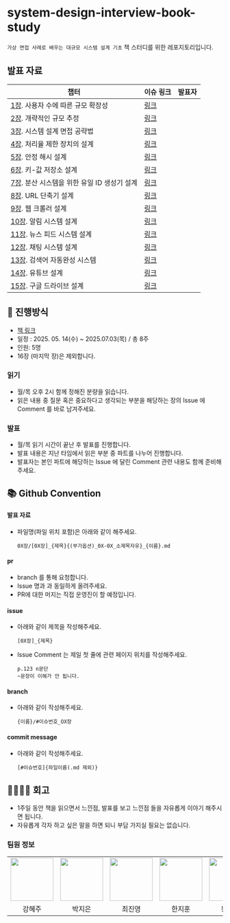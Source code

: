 # system-design-interview-book-study
`가상 면접 사례로 배우는 대규모 시스템 설계 기초` 책 스터디를 위한 레포지토리입니다.

## 발표 자료
| 챕터                                                                                 | 이슈 링크  | 발표자 |
|------------------------------------------------------------------------------------|:-------|:----|
| [1장](https://github.com/HI-dle/system-design-interview-book-study/tree/main/01장). 사용자 수에 따른 규모 확장성        | [링크](https://github.com/HI-dle/system-design-interview-book-study/issues/3) |     |
| [2장](https://github.com/HI-dle/system-design-interview-book-study/tree/main/02장). 개략적인 규모 추정              | [링크](https://github.com/HI-dle/system-design-interview-book-study/issues/1) |     |
| [3장](https://github.com/HI-dle/system-design-interview-book-study/tree/main/03장). 시스템 설계 면접 공략법           | [링크](https://github.com/HI-dle/system-design-interview-book-study/issues/1) |     |
| [4장](https://github.com/HI-dle/system-design-interview-book-study/tree/main/04장). 처리율 제한 장치의 설계           | [링크](https://github.com/HI-dle/system-design-interview-book-study/issues/1) |     |
| [5장](https://github.com/HI-dle/system-design-interview-book-study/tree/main/05장). 안정 해시 설계                | [링크](https://github.com/HI-dle/system-design-interview-book-study/issues/1) |     |
| [6장](https://github.com/HI-dle/system-design-interview-book-study/tree/main/06장). 키-값 저장소 설계              | [링크](https://github.com/HI-dle/system-design-interview-book-study/issues/1) |     |
| [7장](https://github.com/HI-dle/system-design-interview-book-study/tree/main/07장). 분산 시스템을 위한 유일 ID 생성기 설계 | [링크](https://github.com/HI-dle/system-design-interview-book-study/issues/1) |     |
| [8장](https://github.com/HI-dle/system-design-interview-book-study/tree/main/08장). URL 단축기 설계              | [링크](https://github.com/HI-dle/system-design-interview-book-study/issues/1) |     |
| [9장](https://github.com/HI-dle/system-design-interview-book-study/tree/main/09장). 웹 크롤러 설계                | [링크](https://github.com/HI-dle/system-design-interview-book-study/issues/1) |     |
| [10장](https://github.com/HI-dle/system-design-interview-book-study/tree/main/10장). 알림 시스템 설계              | [링크](https://github.com/HI-dle/system-design-interview-book-study/issues/1) |     |
| [11장](https://github.com/HI-dle/system-design-interview-book-study/tree/main/11장). 뉴스 피드 시스템 설계           | [링크](https://github.com/HI-dle/system-design-interview-book-study/issues/1) |     |
| [12장](https://github.com/HI-dle/system-design-interview-book-study/tree/main/12장). 채팅 시스템 설계              | [링크](https://github.com/HI-dle/system-design-interview-book-study/issues/1) |     |
| [13장](https://github.com/HI-dle/system-design-interview-book-study/tree/main/13장). 검색어 자동완성 시스템           | [링크](https://github.com/HI-dle/system-design-interview-book-study/issues/1) |     |
| [14장](https://github.com/HI-dle/system-design-interview-book-study/tree/main/14장). 유튜브 설계                 | [링크](https://github.com/HI-dle/system-design-interview-book-study/issues/1) |     |
| [15장](https://github.com/HI-dle/system-design-interview-book-study/tree/main/15장). 구글 드라이브 설계             | [링크](https://github.com/HI-dle/system-design-interview-book-study/issues/1) |     |

## 📜 진행방식
- [책 링크](http://www.yes24.com/Product/Goods/102819435)
- 일정 : 2025. 05. 14(수) ~ 2025.07.03(목) / 총 8주
- 인원: 5명
- 16장 (마지막 장)은 제외합니다.

### 읽기
- 월/목 오후 2시 함께 정해진 분량을 읽습니다.
- 읽은 내용 중 질문 혹은 중요하다고 생각되는 부분을 해당하는 장의 Issue 에 Comment 를 바로 남겨주세요.

### 발표
- 월/목 읽기 시간이 끝난 후 발표를 진행합니다.
- 발표 내용은 지난 타임에서 읽은 부분 중 파트를 나누어 진행합니다.
- 발표자는 본인 파트에 해당하는 Issue 에 달린 Comment 관련 내용도 함께 준비해주세요.

## 📚 Github Convention

#### 발표 자료 
  - 파일명(파일 위치 포함)은 아래와 같이 해주세요.
    ```
    0X장/[0X장]_{제목}{(부가옵션)_0X-0X_소제목자유}_{이름}.md
    ```
#### pr
  - branch 를 통해 요청합니다. 
  - Issue 명과 과 동일하게 올려주세요.
  - PR에 대한 머지는 직접 운영진이 할 예정입니다.

#### issue 
  - 아래와 같이 제목을 작성해주세요.
    ```
    [0X장]_{제목}
    ```
  - Issue Comment 는 제일 첫 줄에 관련 페이지 위치를 작성해주세요.
    ```
    p.123 n문단
    ~문장이 이해가 안 됩니다.
    ```
#### branch 
  - 아래와 같이 작성해주세요.
    ```
    {이름}/#이슈번호_OX장
    ```
#### commit message 
  - 아래와 같이 작성해주세요.
    ```
    [#이슈번호]{파일이름(.md 제외)}
    ```

## 👨‍👩‍👧‍👦 회고

- 1주일 동안 책을 읽으면서 느낀점, 발표를 보고 느낀점 들을 자유롭게 이야기 해주시면 됩니다.
- 자유롭게 각자 하고 싶은 말을 하면 되니 부담 가지실 필요는 없습니다.

### 팀원 정보
<table>
    <tr>
        <td align="center">
            <a href="https://github.com/hyezuu"><img  width="100px" src="https://avatars.githubusercontent.com/u/147456219?v=4" /></a>
        </td>
        <td align="center">
            <a href="https://github.com/je-pa"><img  width="100px" src="https://avatars.githubusercontent.com/u/76720692?v=4" /></a>
        </td>
        <td align="center">
            <a href="https://github.com/cchoijjinyoung"><img  width="100px" src="https://avatars.githubusercontent.com/u/68311264?v=4" /></a>
        </td>
        <td align="center">
            <a href="https://github.com/hanjihoon03"><img  width="100px" src="https://avatars.githubusercontent.com/u/163777923?v=4" /></a>
        </td>
        <td align="center">
            <a href="https://github.com/HanaHww2"><img  width="100px" src="https://avatars.githubusercontent.com/u/62924471?v=4" /></a>
        </td>
    </tr>
    <tr>
        <td align="center">강혜주</td>
        <td align="center">박지은</td>
        <td align="center">최진영</td>
        <td align="center">한지훈</td>
        <td align="center">황하온</td>
    </tr>
</table>
